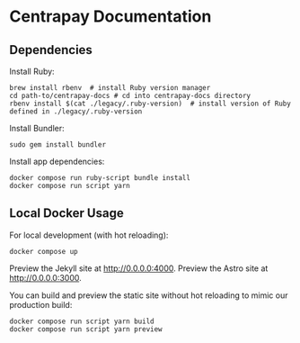 # Centrapay Documentation

## Dependencies

Install Ruby:

```
brew install rbenv  # install Ruby version manager
cd path-to/centrapay-docs # cd into centrapay-docs directory
rbenv install $(cat ./legacy/.ruby-version)  # install version of Ruby defined in ./legacy/.ruby-version
```

Install Bundler:

```
sudo gem install bundler
```

Install app dependencies:

```
docker compose run ruby-script bundle install
docker compose run script yarn
```
## Local Docker Usage

For local development (with hot reloading):

```
docker compose up
```

Preview the Jekyll site at http://0.0.0.0:4000.
Preview the Astro site at http://0.0.0.0:3000.

You can build and preview the static site without hot reloading to mimic our production build:
```
docker compose run script yarn build
docker compose run script yarn preview
```
